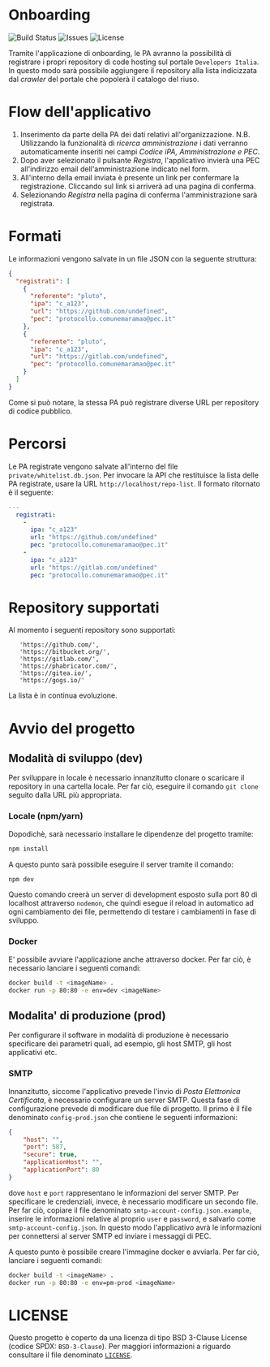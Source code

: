 # Onboarding
![Build Status](https://img.shields.io/circleci/project/github/italia/developers-italia-onboarding/master.svg?style=flat
) ![Issues](https://img.shields.io/github/issues/italia/developers-italia-onboarding.svg) ![License](https://img.shields.io/github/license/italia/developers-italia-onboarding.svg?style=flat)

Tramite l'applicazione di onboarding, le PA avranno la possibilità di
registrare i propri repository di code hosting sul portale `Developers Italia`.
In questo modo sarà possibile aggiungere il repository alla lista indicizzata
dal *crawler* del portale che popolerà il catalogo del riuso. 

# Flow dell'applicativo

1. Inserimento da parte della PA dei dati relativi all'organizzazione.
N.B. Utilizzando la funzionalità di *ricerca amministrazione* i dati verranno
automaticamente inseriti nei campi *Codice iPA, Amministrazione e PEC*. 
2. Dopo aver selezionato il pulsante *Registra*, l'applicativo invierà una PEC
   all'indirizzo email dell'amministrazione indicato nel form. 
3. All'interno della email inviata è presente un link per confermare la
   registrazione. Cliccando sul link si arriverà ad una pagina di conferma. 
4. Selezionando *Registra* nella pagina di conferma l'amministrazione sarà
   registrata. 


# Formati 

Le informazioni vengono salvate in un file JSON con la seguente struttura:

```json
{
  "registrati": [
    {
      "referente": "pluto",
      "ipa": "c_a123",
      "url": "https://github.com/undefined",
      "pec": "protocollo.comunemaramao@pec.it"
    },
    {
      "referente": "pluto",
      "ipa": "c_a123",
      "url": "https://gitlab.com/undefined",
      "pec": "protocollo.comunemaramao@pec.it"
    }
  ]
}
```

Come si può notare, la stessa PA può registrare diverse URL per repository di
codice pubblico. 

# Percorsi
Le PA registrate vengono salvate all'interno del file
`private/whitelist.db.json`. 
Per invocare la API che restituisce la lista delle PA registrate, usare
la URL `http://localhost/repo-list`.
Il formato ritornato è il seguente:

```yaml
---
  registrati: 
    - 
      ipa: "c_a123"
      url: "https://github.com/undefined"
      pec: "protocollo.comunemaramao@pec.it"
    - 
      ipa: "c_a123"
      url: "https://gitlab.com/undefined"
      pec: "protocollo.comunemaramao@pec.it"
```

# Repository supportati

Al momento i seguenti repository sono supportati:
```
   'https://github.com/',
   'https://bitbucket.org/',
   'https://gitlab.com/',
   'https://phabricator.com/',
   'https://gitea.io/',
   'https://gogs.io/'
```
La lista è in continua evoluzione. 


# Avvio del progetto 

## Modalità di sviluppo (dev)

Per sviluppare in locale è necessario innanzitutto clonare o scaricare il
repository in una cartella locale. 
Per far ciò, eseguire il comando `git clone` seguito dalla URL più appropriata.

### Locale (npm/yarn)

Dopodichè, sarà necessario installare le dipendenze del progetto tramite:
```bash
npm install
```
A questo punto sarà possibile eseguire il server tramite il comando:
```bash
npm dev
```
Questo comando creerà un server di development esposto sulla port 80 di
localhost attraverso `nodemon`, che quindi esegue il reload in automatico ad
ogni cambiamento dei file, permettendo di testare i cambiamenti in fase di
sviluppo. 

### Docker

E' possibile avviare l'applicazione anche attraverso docker.
Per far ciò, è necessario lanciare i seguenti comandi:

```bash
docker build -t <imageName> .
docker run -p 80:80 -e env=dev <imageName> 
```

## Modalita' di produzione (prod)

Per configurare il software in modalità di produzione è necessario specificare
dei parametri quali, ad esempio, gli host SMTP, gli host applicativi etc. 

### SMTP
Innanzitutto, siccome l'applicativo prevede l'invio di *Posta Elettronica
Certificata*, è necessario configurare un server SMTP.
Questa fase di configurazione prevede di modificare due file di progetto.
Il primo è il file denominato `config-prod.json` che contiene le seguenti
informazioni:
```json
{
    "host": "",
    "port": 587,
    "secure": true,
    "applicationHost": "",
    "applicationPort": 80
}
```
dove `host` e `port` rappresentano le informazioni del server SMTP. 
Per specificare le credenziali, invece, è necessario modificare un secondo
file. Per far ciò, copiare il file denominato
`smtp-account-config.json.example`, inserire le informazioni relative al
proprio `user` e `password`, e salvarlo come `smtp-account-config.json`.
In questo modo l'applicativo avrà le informazioni per connettersi al server
SMTP ed inviare i messaggi di PEC.

A questo punto è possibile creare l'immagine docker e avviarla.
Per far ciò, lanciare i seguenti comandi:

```bash 
docker build -t <imageName> .
docker run -p 80:80 -e env=pm-prod <imageName> 
```

# LICENSE
Questo progetto è coperto da una licenza di tipo BSD 3-Clause License (codice
SPDX: `BSD-3-Clause`). Per maggiori informazioni a riguardo consultare il file
denominato [`LICENSE`](LICENSE).
